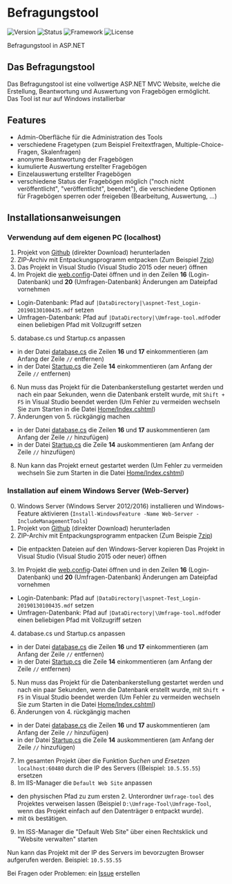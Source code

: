 # Befragungstool

![Version](https://img.shields.io/badge/Version-0.7-yellowgreen.svg)
![Status](https://img.shields.io/badge/Status-WIP-important.svg)
![Framework](https://img.shields.io/badge/Framework-ASP.NET%20MVC-informational.svg)
![License](https://img.shields.io/github/license/FI17/Befragungstool.svg)

Befragungstool in ASP.NET
## Das Befragungstool
Das Befragungstool ist eine vollwertige ASP.NET MVC Website, welche die Erstellung, Beantwortung und Auswertung von Fragebögen ermöglicht.</br>
Das Tool ist nur auf Windows installierbar
## Features
- Admin-Oberfläche für die Administration des Tools
- verschiedene Fragetypen (zum Beispiel Freitextfragen, Multiple-Choice-Fragen, Skalenfragen)
- anonyme Beantwortung der Fragebögen
- kumulierte Auswertung erstellter Fragebögen
- Einzelauswertung erstellter Fragebögen
- verschiedene Status der Fragebögen möglich ("noch nicht veröffentlicht", "veröffentlicht", beendet"), die verschiedene Optionen für Fragebögen sperren oder freigeben (Bearbeitung, Auswertung, ...)
## Installationsanweisungen
### Verwendung auf dem eigenen PC (localhost)
1. Projekt von [Github](https://github.com/FI17/Befragungstool/archive/master.zip) (direkter Download) herunterladen
2. ZIP-Archiv mit Entpackungsprogramm entpacken (Zum Beispiel [7zip](http://www.7-zip.de/download.html))
3. Das Projekt in Visual Studio (Visual Studio 2015 oder neuer) öffnen
4. Im Projekt die [web.config](Umfrage-Tool/Umfrage-Tool/Web.config)-Datei öffnen und in den Zeilen **16** (Login-Datenbank) und **20** (Umfragen-Datenbank) Änderungen am Dateipfad vornehmen
  - Login-Datenbank: Pfad auf ``|DataDirectory|\aspnet-Test_Login-20190130100435.mdf`` setzen
  - Umfragen-Datenbank: Pfad auf ``|DataDirectory|\Umfrage-tool.mdf``oder einen beliebigen Pfad mit Vollzugriff setzen
5. database.cs und Startup.cs anpassen
  - in der Datei [database.cs](Umfrage-Tool/Umfrage-Tool/database.cs) die Zeilen **16** und **17** einkommentieren (am Anfang der Zeile ``//`` entfernen)
  - in der Datei [Startup.cs](Umfrage-Tool/Umfrage-Tool/Startup.cs) die Zeile **14** einkommentieren (am Anfang der Zeile ``//`` entfernen)
6. Nun muss das Projekt für die Datenbankerstellung gestartet werden und nach ein paar Sekunden, wenn die Datenbank erstellt wurde, mit ``Shift + F5`` in Visual Studio beendet werden (Um Fehler zu vermeiden wechseln Sie zum Starten in die Datei [Home/Index.cshtml](Umfrage-Tool/Umfrage-Tool/Views/Home/Index.cshtml))
7. Änderungen von 5. rückgängig machen
  - in der Datei [database.cs](Umfrage-Tool/Umfrage-Tool/database.cs) die Zeilen **16** und **17** auskommentieren (am Anfang der Zeile ``//`` hinzufügen)
  - in der Datei [Startup.cs](Umfrage-Tool/Umfrage-Tool/Startup.cs) die Zeile **14** auskommentieren (am Anfang der Zeile ``//`` hinzufügen)
8. Nun kann das Projekt erneut gestartet werden (Um Fehler zu vermeiden wechseln Sie zum Starten in die Datei [Home/Index.cshtml](Umfrage-Tool/Umfrage-Tool/Views/Home/Index.cshtml))

### Installation auf einem Windows Server (Web-Server)
0. Windows Server (Windows Server 2012/2016) installieren und Windows-Feature aktivieren (``Install-WindowsFeature -Name Web-Server -IncludeManagementTools``)
1. Projekt von [Github](https://github.com/FI17/Befragungstool/archive/master.zip) (direkter Download) herunterladen
2. ZIP-Archiv mit Entpackungsprogramm entpacken (Zum Beispie [7zip](http://www.7-zip.de/download.html))
  - Die entpackten Dateien auf den Windows-Server kopieren
  Das Projekt in Visual Studio (Visual Studio 2015 oder neuer) öffnen
3. Im Projekt die [web.config](Umfrage-Tool/Umfrage-Tool/Web.config)-Datei öffnen und in den Zeilen **16** (Login-Datenbank) und **20** (Umfragen-Datenbank) Änderungen am Dateipfad vornehmen
  - Login-Datenbank: Pfad auf ``|DataDirectory|\aspnet-Test_Login-20190130100435.mdf`` setzen
  - Umfragen-Datenbank: Pfad auf ``|DataDirectory|\Umfrage-tool.mdf``oder einen beliebigen Pfad mit Vollzugriff setzen
4. database.cs und Startup.cs anpassen
  - in der Datei [database.cs](Umfrage-Tool/Umfrage-Tool/database.cs) die Zeilen **16** und **17** einkommentieren (am Anfang der Zeile ``//`` entfernen)
  - in der Datei [Startup.cs](Umfrage-Tool/Umfrage-Tool/Startup.cs) die Zeile **14** einkommentieren (am Anfang der Zeile ``//`` entfernen)
5. Nun muss das Projekt für die Datenbankerstellung gestartet werden und nach ein paar Sekunden, wenn die Datenbank erstellt wurde, mit ``Shift + F5`` in Visual Studio beendet werden (Um Fehler zu vermeiden wechseln Sie zum Starten in die Datei [Home/Index.cshtml](Umfrage-Tool/Umfrage-Tool/Views/Home/Index.cshtml))
6. Änderungen von 4. rückgängig machen
  - in der Datei [database.cs](Umfrage-Tool/Umfrage-Tool/database.cs) die Zeilen **16** und **17** auskommentieren (am Anfang der Zeile ``//`` hinzufügen)
  - in der Datei [Startup.cs](Umfrage-Tool/Umfrage-Tool/Startup.cs) die Zeile **14** auskommentieren (am Anfang der Zeile ``//`` hinzufügen)
7. Im gesamten Projekt über die Funktion *Suchen und Ersetzen* ``localhost:60480`` durch die IP des Servers ((Beispiel: ``10.5.55.55``) ersetzen
8. Im IIS-Manager die ``Default Web Site`` anpassen
  - den physischen Pfad zu zum ersten 2. Unterordner ``Umfrage-tool`` des Projektes verweisen lassen (Beispiel ``D:\Umfrage-Tool\Umfrage-Tool``, wenn das Projekt einfach auf den Datenträger ``D`` entpackt wurde).
  - mit ``Ok`` bestätigen.
9. Im ISS-Manager die "Default Web Site" über einen Rechtsklick und "Website verwalten" starten

  Nun kann das Projekt mit der IP des Servers im bevorzugten Browser aufgerufen werden. Beispiel: ``10.5.55.55``
  
  Bei Fragen oder Problemen: ein [Issue](https://github.com/FI17/Befragungstool/issues) erstellen
